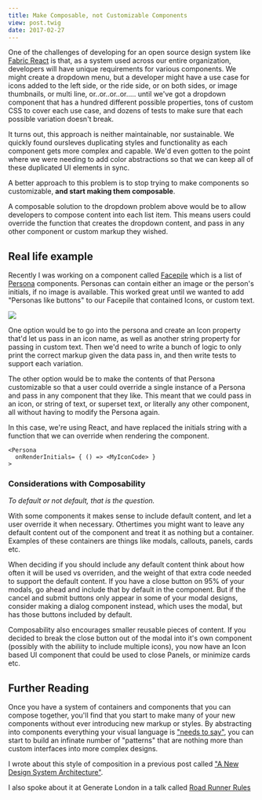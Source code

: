 ```yaml
---
title: Make Composable, not Customizable Components
view: post.twig
date: 2017-02-27
---
```


One of the challenges of developing for an open source design system like [Fabric React](https://github.com/OfficeDev/office-ui-fabric-react) is that, as a system used across our entire organization, developers will have unique requirements for various components. We might create a dropdown menu, but a developer might have a use case for icons added to the left side, or the ride side, or on both sides, or image thumbnails, or multi line, or..or..or..or..... until we've got a dropdown component that has a hundred different possible properties, tons of custom CSS to cover each use case, and dozens of tests to make sure that each possible variation doesn't break.

It turns out, this approach is neither maintainable, nor sustainable. We quickly found oursleves duplicating styles and functionality as each component gets more complex and capable. We'd even gotten to the point where we were needing to add color abstractions so that we can keep all of these duplicated UI elements in sync.

A better approach to this problem is to stop trying to make components so customizable, __and start making them composable__.

A composable solution to the dropdown problem above would be to allow developers to compose content into each list item. This means users could override the function that creates the dropdown content, and pass in any other component or custom markup they wished.

## Real life example

Recently I was working on a component called [Facepile](https://dev.office.com/fabric#/components/facepile) which is a list of [Persona](https://dev.office.com/fabric#/components/persona) components. Personas can contain either an image or the person's initials, if no image is available. This worked great until we wanted to add "Personas like buttons" to our Facepile that contained Icons, or custom text. 


<img style="display: block; max-width: 100%;" src="/assets/img/facepile_icon.png">

One option would be to go into the persona and create an Icon property that'd let us pass in an icon name, as well as another string property for passing in custom text. Then we'd need to write a bunch of logic to only print the correct markup given the data pass in, and then write tests to support each variation. 

The other option would be to make the contents of that Persona customizable so that a user could override a single instance of a Persona and pass in any component that they like. This meant that we could pass in an icon, or string of text, or superset text, or literally any other component, all without having to modify the Persona again.

In this case, we're using React, and have replaced the initials string with a function that we can override when rendering the component.

```
<Persona
  onRenderInitials= { () => <MyIconCode> }
>
```

### Considerations with Composability

_To default or not default, that is the question._

With some components it makes sense to include default content, and let a user override it when necessary. Othertimes you might want to leave any default content out of the component and treat it as nothing but a container. Examples of these containers are things like modals, callouts, panels, cards etc.

When deciding if you should include any default content think about how often it will be used vs overriden, and the weight of that extra code needed to support the default content. If you have a close button on 95% of your modals, go ahead and include that by default in the component. But if the cancel and submit buttons only appear in some of your modal designs, consider making a dialog component instead, which uses the modal, but has those buttons included by default.

Composability also encourages smaller reusable pieces of content. If you decided to break the close button out of the modal into it's own component (possibly with the abiliity to include multiple icons), you now have an Icon based UI component that could be used to close Panels, or minimize cards etc.

## Further Reading

Once you have a system of containers and components that you can compose together, you'll find that you start to make many of your new components without ever introducing new markup or styles. By abstracting into components everything your visual language is ["needs to say"](https://twitter.com/micahgodbolt/status/717565115919237120), you can start to build an infinate number of "patterns" that are nothing more than custom interfaces into more complex designs. 

I wrote about this style of composition in a previous post called ["A New Design System Architecture"](a-new-design-system-architecture).

I also spoke about it at Generate London in a talk called [Road Runner Rules](https://www.youtube.com/watch?v=CnspEEQqb3w)